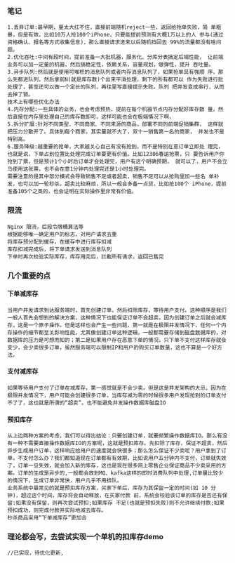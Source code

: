 ### 笔记
    1.丢弃订单:最早期，量太大扛不住，直接前端随机reject一些，返回给抢单失败，简 单粗暴，但是有效，比如10万人抢100个iPhone，只要能提前预测有大概1万以上的人 参与(通过资格确认、报名等方式收集信息)，那么直接请求进来以后随机挡回去 99%的流量都没有啥问题。
    2.优化吞吐:中间有段时间，提前准备一大批机器，服务化、分库分表搞定后端性能， 让前端业务可以加一定量的机器，然后搞稳定性，依赖关系，容量规划，做弹性，提升 吞吐量。
    3.异步队列:然后就是使用可堆积的消息队列或者内存消息队列了，如果抢单具有强顺 序，那么先都进队列，然后拿前N(就是库存数)个出来平滑处理，剩下的所有都可以 作为失败进行批处理了，甚至还可以做一个定长的队列，再往里写直接提示失败。队列 把并发变成串行，从而去掉了锁。
    技术上有哪些优化办法
    4.内存分配:一些具体的业务，也会考虑预热，提前在每个机器节点内存分配好库存数 量，然后直接在内存里处理自己的库存数即可，这样可能也会在极端情况下啊，
    5.拆分扩展:针对不同类型、不同商家、不同来源的商品，部署不同的前端促销集群， 这样就把压力分散开了。具体到每个商家，其实量就不大了，双十一销售第一名的商家， 并发也不是特别高。
    6.服务降级:越重要的抢单，大家越关心自己有没有抢到，而不是特别在意订单立即处 理完，也就是说，下单占到位置比处理完成订单要更有价值。比如12306春运抢票，只 要告诉用户你抢到了票，但是预计1个小时后订单才会处理完，用户有这个明确预期， 就可以了，用户不会立马使用这张票，也不会在意1分钟内处理完还是1小时处理完。
    需要注意的是其中部分模式会导致销售不足或者超卖，销售不足可以从抢购里加一些名 单补发，也可以加一轮秒杀。超卖比较麻烦，所以一般会多备一点货，比如抢100个 iPhone，提前准备105个之类的，也会证明在实际操作里非常有价值。
### 限流
    Nginx 限流，后段令牌桶算法等
    根据能够唯一确定用户的标志，对用户请求去重
    将库存预分配到缓存，在缓存中进行库存扣减
    库存扣减完成后，将下单请求发送到消息队列
    下单时再次校验实际库存，库存用完后，拦截所有请求，返回已售完
### 几个重要的点
#### 下单减库存
    当用户并发请求到达服务端时，首先创建订单，然后扣除库存，等待用户支付。这种顺序是我们一般人首先会想到的解决方案，这种情况下也能保证订单不会超卖，因为创建订单之后就会减库存，这是一个原子操作。但是这样也会产生一些问题，第一就是在极限并发情况下，任何一个内存操作的细节都至关影响性能，尤其像创建订单这种逻辑，一般都需要存储到磁盘数据库的，对数据库的压力是可想而知的；第二是如果用户存在恶意下单的情况，只下单不支付这样库存就会变少，会少卖很多订单，虽然服务端可以限制IP和用户的购买订单数量，这也不算是一个好方法。
#### 支付减库存
    如果等待用户支付了订单在减库存，第一感觉就是不会少卖。但是这是并发架构的大忌，因为在极限并发情况下，用户可能会创建很多订单，当库存减为零的时候很多用户发现抢到的订单支付不了了，这也就是所谓的“超卖”。也不能避免并发操作数据库磁盘IO
#### 预扣库存
    从上边两种方案的考虑，我们可以得出结论：只要创建订单，就要频繁操作数据库IO。那么有没有一种不需要直接操作数据库IO的方案呢，这就是预扣库存。先扣除了库存，保证不超卖，然后异步生成用户订单，这样响应给用户的速度就会快很多；那么怎么保证不少卖呢？用户拿到了订单，不支付怎么办？我们都知道现在订单都有有效期，比如说用户五分钟内不支付，订单就失效了，订单一旦失效，就会加入新的库存，这也是现在很多网上零售企业保证商品不少卖采用的方案。订单的生成是异步的,一般都会放到MQ、kafka这样的即时消费队列中处理,订单量比较少的情况下，生成订单非常快，用户几乎不用排队。
    业务系统中最常见的就是预扣库存方案，买家下单后，库存为其保留一定的时间(如 10 分 钟)，超过这个时间，库存将会自动释放，在买家付款 前，系统会校验该订单的库存是否还有保留:如果没有保留，则再次尝试预扣;如果库存 不足(也就是预扣失败)则不允许继续付款;如果预扣成功，则完成付款并实际地减去库存。
    秒杀商品采用“下单减库存”更加合
### 理论都会写，去尝试实现一个单机的扣库存demo
    //已实现，待优化更新,